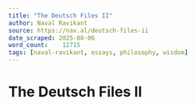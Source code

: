 ```yaml
---
title: "The Deutsch Files II"
author: Naval Ravikant
source: https://nav.al/deutsch-files-ii
date_scraped: 2025-08-06
word_count:    12715
tags: [naval-ravikant, essays, philosophy, wisdom]
---
```


# The Deutsch Files II

